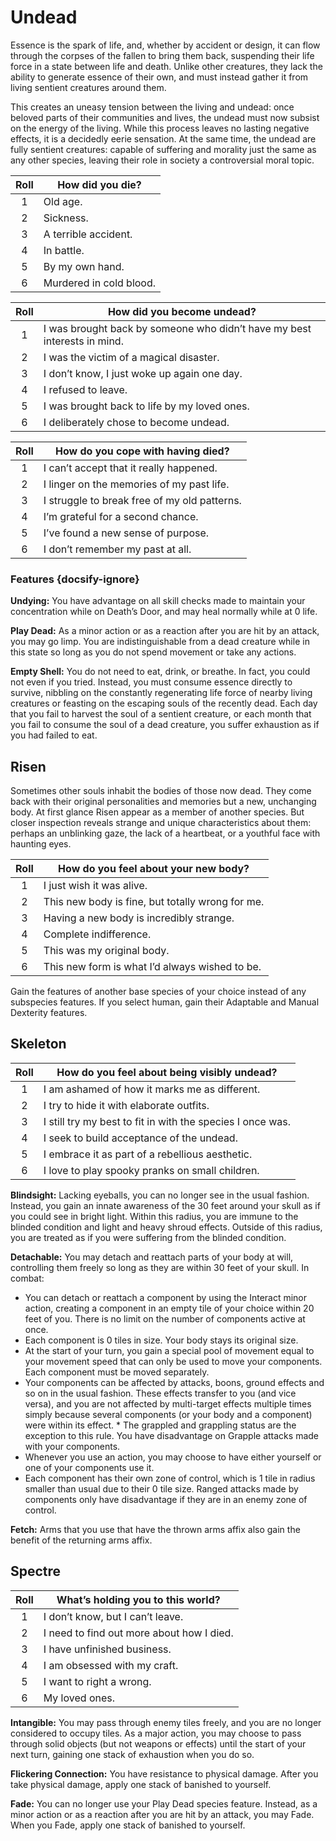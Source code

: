 # Undead

Essence is the spark of life, and, whether by accident or design, it can flow through the corpses of the fallen to bring them back, suspending their life force in a state between life and death. Unlike other creatures, they lack the ability to generate essence of their own, and must instead gather it from living sentient creatures around them.

This creates an uneasy tension between the living and undead: once beloved parts of their communities and lives, the undead must now subsist on the energy of the living. While this process leaves no lasting negative effects, it is a decidedly eerie sensation. At the same time, the undead are fully sentient creatures: capable of suffering and morality just the same as any other species, leaving their role in society a controversial moral topic.

<div class="side-panel">

| Roll | How did you die?        |
| :--: | ----------------------- |
|  1   | Old age.                |
|  2   | Sickness.               |
|  3   | A terrible accident.    |
|  4   | In battle.              |
|  5   | By my own hand.         |
|  6   | Murdered in cold blood. |

| Roll | How did you become undead?                                               |
| :--: | ------------------------------------------------------------------------ |
|  1   | I was brought back by someone who didn’t have my best interests in mind. |
|  2   | I was the victim of a magical disaster.                                  |
|  3   | I don’t know, I just woke up again one day.                              |
|  4   | I refused to leave.                                                      |
|  5   | I was brought back to life by my loved ones.                             |
|  6   | I deliberately chose to become undead.                                   |

| Roll | How do you cope with having died?            |
| :--: | -------------------------------------------- |
|  1   | I can’t accept that it really happened.      |
|  2   | I linger on the memories of my past life.    |
|  3   | I struggle to break free of my old patterns. |
|  4   | I’m grateful for a second chance.            |
|  5   | I’ve found a new sense of purpose.           |
|  6   | I don’t remember my past at all.             |

</div>

### Features {docsify-ignore}

**Undying:** You have advantage on all skill checks made to maintain your concentration while on Death’s Door, and may heal normally while at 0 life.

**Play Dead:** As a minor action or as a reaction after you are hit by an attack, you may go limp. You are indistinguishable from a dead creature while in this state so long as you do not spend movement or take any actions.

**Empty Shell:** You do not need to eat, drink, or breathe. In fact, you could not even if you tried. Instead, you must consume essence directly to survive, nibbling on the constantly regenerating life force of nearby living creatures or feasting on the escaping souls of the recently dead. Each day that you fail to harvest the soul of a sentient creature, or each month that you fail to consume the soul of a dead creature, you suffer exhaustion as if you had failed to eat.

## Risen

Sometimes other souls inhabit the bodies of those now dead. They come back with their original personalities and memories but a new, unchanging body. At first glance Risen appear as a member of another species. But closer inspection reveals strange and unique characteristics about them: perhaps an unblinking gaze, the lack of a heartbeat, or a youthful face with haunting eyes.

| Roll | How do you feel about your new body?             |
| :--: | ------------------------------------------------ |
|  1   | I just wish it was alive.                        |
|  2   | This new body is fine, but totally wrong for me. |
|  3   | Having a new body is incredibly strange.         |
|  4   | Complete indifference.                           |
|  5   | This was my original body.                       |
|  6   | This new form is what I’d always wished to be.   |

Gain the features of another base species of your choice instead of any subspecies features. If you select human, gain their Adaptable and Manual Dexterity features.

## Skeleton

| Roll | How do you feel about being visibly undead?                |
| :--: | ---------------------------------------------------------- |
|  1   | I am ashamed of how it marks me as different.              |
|  2   | I try to hide it with elaborate outfits.                   |
|  3   | I still try my best to fit in with the species I once was. |
|  4   | I seek to build acceptance of the undead.                  |
|  5   | I embrace it as part of a rebellious aesthetic.            |
|  6   | I love to play spooky pranks on small children.            |

**Blindsight:** Lacking eyeballs, you can no longer see in the usual fashion. Instead, you gain an innate awareness of the 30 feet around your skull as if you could see in bright light. Within this radius, you are immune to the blinded condition and light and heavy shroud effects. Outside of this radius, you are treated as if you were suffering from the blinded condition.

**Detachable:** You may detach and reattach parts of your body at will, controlling them freely so long as they are within 30 feet of your skull. In combat:

- You can detach or reattach a component by using the Interact minor action, creating a component in an empty tile of your choice within 20 feet of you. There is no limit on the number of components active at once.
- Each component is 0 tiles in size. Your body stays its original size.
- At the start of your turn, you gain a special pool of movement equal to your movement speed that can only be used to move your components. Each component must be moved separately.
- Your components can be affected by attacks, boons, ground effects and so on in the usual fashion. These effects transfer to you (and vice versa), and you are not affected by multi-target effects multiple times simply because several components (or your body and a component) were within its effect. \* The grappled and grappling status are the exception to this rule. You have disadvantage on Grapple attacks made with your components.
- Whenever you use an action, you may choose to have either yourself or one of your components use it.
- Each component has their own zone of control, which is 1 tile in radius smaller than usual due to their 0 tile size. Ranged attacks made by components only have disadvantage if they are in an enemy zone of control.

**Fetch:** Arms that you use that have the thrown arms affix also gain the benefit of the returning arms affix.

## Spectre

| Roll | What’s holding you to this world?         |
| :--: | ----------------------------------------- |
|  1   | I don’t know, but I can’t leave.          |
|  2   | I need to find out more about how I died. |
|  3   | I have unfinished business.               |
|  4   | I am obsessed with my craft.              |
|  5   | I want to right a wrong.                  |
|  6   | My loved ones.                            |

**Intangible:** You may pass through enemy tiles freely, and you are no longer considered to occupy tiles. As a major action, you may choose to pass through solid objects (but not weapons or effects) until the start of your next turn, gaining one stack of exhaustion when you do so.

**Flickering Connection:** You have resistance to physical damage. After you take physical damage, apply one stack of banished to yourself.

**Fade:** You can no longer use your Play Dead species feature. Instead, as a minor action or as a reaction after you are hit by an attack, you may Fade. When you Fade, apply one stack of banished to yourself.
